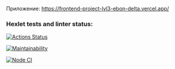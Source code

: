 Приложение: https://frontend-project-lvl3-ebon-delta.vercel.app/

### Hexlet tests and linter status:
[![Actions Status](https://github.com/AlexSerdyuk83/frontend-project-lvl3/workflows/hexlet-check/badge.svg)](https://github.com/AlexSerdyuk83/frontend-project-lvl3/actions)

[![Maintainability](https://api.codeclimate.com/v1/badges/a99a88d28ad37a79dbf6/maintainability)](https://codeclimate.com/github/codeclimate/codeclimate/maintainability)

[![Node CI](https://github.com/AlexSerdyuk83/frontend-project-lvl3/actions/workflows/nodeci.yml/badge.svg)](https://github.com/AlexSerdyuk83/frontend-project-lvl3/actions/workflows/nodeci.yml)
